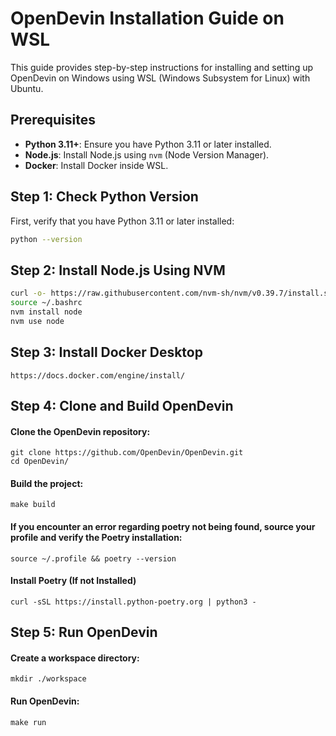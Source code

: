 # OpenDevin Installation Guide on WSL

This guide provides step-by-step instructions for installing and setting up OpenDevin on Windows using WSL (Windows Subsystem for Linux) with Ubuntu.

## Prerequisites

- **Python 3.11+**: Ensure you have Python 3.11 or later installed.
- **Node.js**: Install Node.js using `nvm` (Node Version Manager).
- **Docker**: Install Docker inside WSL.

## Step 1: Check Python Version

First, verify that you have Python 3.11 or later installed:

```bash
python --version
```

## Step 2: Install Node.js Using NVM
```bash
curl -o- https://raw.githubusercontent.com/nvm-sh/nvm/v0.39.7/install.sh | bash
source ~/.bashrc
nvm install node
nvm use node
```

## Step 3: Install Docker Desktop 
```
https://docs.docker.com/engine/install/
```

## Step 4: Clone and Build OpenDevin

#### Clone the OpenDevin repository:
```
git clone https://github.com/OpenDevin/OpenDevin.git
cd OpenDevin/
```

#### Build the project:
```
make build
```

#### If you encounter an error regarding poetry not being found, source your profile and verify the Poetry installation:
```
source ~/.profile && poetry --version
```

#### Install Poetry (If not Installed)
```
curl -sSL https://install.python-poetry.org | python3 -
```

## Step 5: Run OpenDevin
#### Create a workspace directory:
```
mkdir ./workspace
```

#### Run OpenDevin:
```
make run
```
